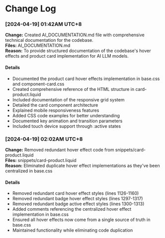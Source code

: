 # Change Log

### [2024-04-19] 01:42AM UTC+8 
**Change:** Created AI_DOCUMENTATION.md file with comprehensive technical documentation for the codebase.  
**Files:** AI_DOCUMENTATION.md  
**Reason:** To provide structured documentation of the codebase's hover effects and product card implementation for AI LLM models.

#### Details
- Documented the product card hover effects implementation in base.css and component-card.css
- Created comprehensive reference of the HTML structure in card-product.liquid
- Included documentation of the responsive grid system
- Detailed the card component architecture
- Explained mobile responsiveness features
- Added CSS code examples for better understanding
- Documented key animation and transition parameters
- Included touch device support through :active states 

### [2024-04-19] 02:02AM UTC+8
**Change:** Removed redundant hover effect code from snippets/card-product.liquid  
**Files:** snippets/card-product.liquid  
**Reason:** Eliminated duplicate hover effect implementations as they've been centralized in base.css

#### Details
- Removed redundant card hover effect styles (lines 1126-1160)
- Removed redundant badge hover effect styles (lines 1297-1317)
- Removed redundant badge active effect styles (lines 1300-1313)
- Added comments referencing the centralized hover effect implementation in base.css
- Ensured all hover effects now come from a single source of truth in base.css
- Maintained functionality while eliminating code duplication 